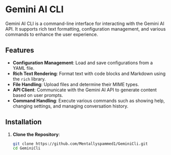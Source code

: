 # Gemini AI CLI

Gemini AI CLI is a command-line interface for interacting with the Gemini AI API. It supports rich text formatting, configuration management, and various commands to enhance the user experience.

## Features

- **Configuration Management**: Load and save configurations from a YAML file.
- **Rich Text Rendering**: Format text with code blocks and Markdown using the `rich` library.
- **File Handling**: Upload files and determine their MIME types.
- **API Client**: Communicate with the Gemini AI API to generate content based on user prompts.
- **Command Handling**: Execute various commands such as showing help, changing settings, and managing conversation history.

## Installation

1. **Clone the Repository**:
   ```sh
   git clone https://github.com/Mentallyspammed1/GeminiCli.git
   cd GeminiCli
